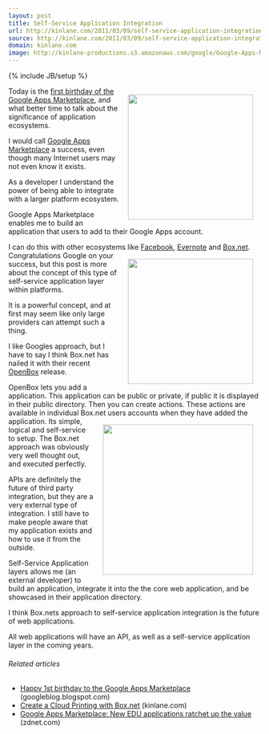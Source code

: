```yaml
---
layout: post
title: Self-Service Application Integration
url: http://kinlane.com/2011/03/09/self-service-application-integration/
source: http://kinlane.com/2011/03/09/self-service-application-integration/
domain: kinlane.com
image: http://kinlane-productions.s3.amazonaws.com/google/Google-Apps-Marketplace.jpg
---
```

{% include JB/setup %}<p><img style="padding: 15px;" src="http://kinlane-productions.s3.amazonaws.com/google/Google-Apps-Marketplace.jpg" alt="" width="250" align="right" />Today is the <a title="First Birthday Google Apps Marketplace" href="http://googleblog.blogspot.com/2011/03/happy-1st-birthday-to-google-apps.html">first birthday of the Google Apps Marketplace</a>, and what better time to talk about the significance of application ecosystems.<p></p>
I would call <a title="Google Apps Marketplace" href="https://www.google.com/enterprise/marketplace/?pli=1">Google Apps Marketplace</a> a success, even though many Internet users may not even know it exists.<p></p>
As a developer I understand the power of being able to integrate with a larger platform ecosystem.<p></p>
Google Apps Marketplace enables me to build an application that users to add to their Google Apps account.<p></p>
I can do this with other ecosystems like <a title="Facebook Developer Platform" href="http://developers.facebook.com/">Facebook</a>, <a title="Evernote Trunk" href="http://www.evernote.com/about/trunk/">Evernote</a> and <a title="Box.net" href="http://www.box.net/services">Box.net</a>.
<img style="padding: 15px;" src="http://kinlane-productions.s3.amazonaws.com/box-net-logo.jpg" alt="" width="250" align="right" />
Congratulations Google on your success, but this post is more about the concept of this type of self-service application layer within platforms.<p></p>
It is a powerful concept, and at first may seem like only large providers can attempt such a thing.<p></p>
I like Googles approach, but I have to say I think Box.net has nailed it with their recent <a title="OpenBox" href="http://www.box.net/services">OpenBox</a> release.<p></p>
OpenBox lets you add a application.  This application can be public or private, if public it is displayed in their public directory. Then you can create actions.   These actions are available in individual Box.net users accounts when they have added the application.
<img style="padding: 15px;" src="http://kinlane-productions.s3.amazonaws.com/Box.net/Open-Box.png" alt="" width="300" align="right" />
Its simple, logical and self-service to setup. The Box.net approach was obviously very well thought out, and executed perfectly.<p></p>
APIs are definitely the future of third party integration, but they are a very external type of integration.   I still have to make people aware that my application exists and how to use it from the outside.<p></p>
Self-Service Application layers allows me (an external developer) to build an application, integrate it into the the core web application, and be showcased in their application directory.<p></p>
I think Box.nets approach to self-service application integration is the future of web applications.<p></p>
All web applications will have an API, as well as a self-service application layer in the coming years.
<h6 class="zemanta-related-title" style="font-size: 1em;">Related articles</h6>
<ul class="zemanta-article-ul">
	<li class="zemanta-article-ul-li"><a href="http://googleblog.blogspot.com/2011/03/happy-1st-birthday-to-google-apps.html">Happy 1st birthday to the Google Apps Marketplace</a> (googleblog.blogspot.com)</li>
	<li class="zemanta-article-ul-li"><a href="http://www.kinlane.com/2011/03/create-a-cloud-printing-with-box-net/">Create a Cloud Printing with Box.net</a> (kinlane.com)</li>
	<li class="zemanta-article-ul-li"><a href="http://www.zdnet.com/blog/education/google-apps-marketplace-new-edu-applications-ratchet-up-the-value/4463">Google Apps Marketplace: New EDU applications ratchet up the value</a> (zdnet.com)</li>
</ul>
</p>
